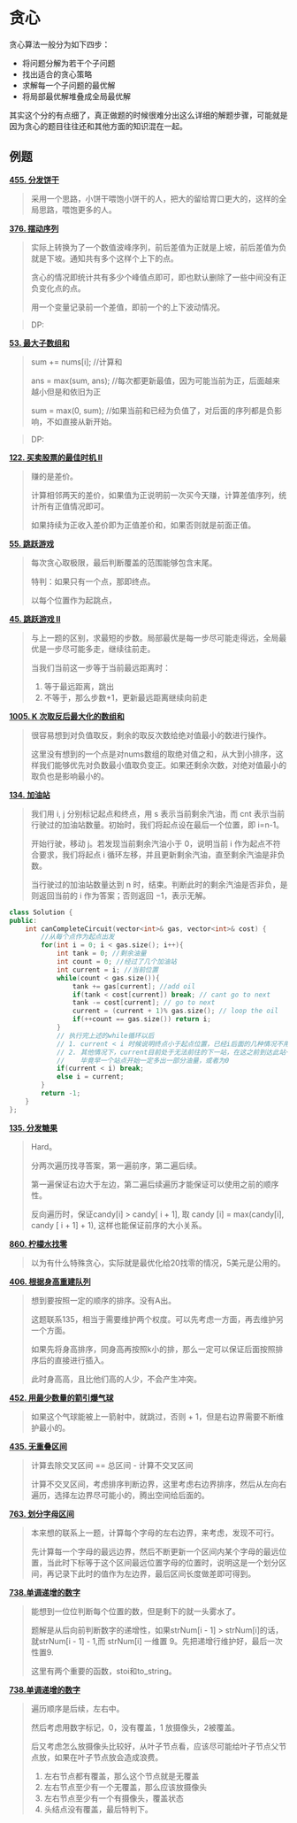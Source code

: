 贪心
===

贪心算法一般分为如下四步：

- 将问题分解为若干个子问题
- 找出适合的贪心策略
- 求解每一个子问题的最优解
- 将局部最优解堆叠成全局最优解

其实这个分的有点细了，真正做题的时候很难分出这么详细的解题步骤，可能就是因为贪心的题目往往还和其他方面的知识混在一起。

## 例题

**[455. 分发饼干](https://leetcode.cn/problems/assign-cookies/)**

> 采用一个思路，小饼干喂饱小饼干的人，把大的留给胃口更大的，这样的全局思路，喂饱更多的人。

**[376. 摆动序列](https://leetcode.cn/problems/wiggle-subsequence/)**
> 实际上转换为了一个数值波峰序列，前后差值为正就是上坡，前后差值为负就是下坡。通知共有多个这样个上下的点。
>
> 贪心的情况即统计共有多少个峰值点即可，即也默认删除了一些中间没有正负变化点的点。
>
> 用一个变量记录前一个差值，即前一个的上下波动情况。

> DP:

**[53. 最大子数组和](https://leetcode.cn/problems/maximum-subarray/)**

> sum += nums[i]; //计算和
>
> ans = max(sum, ans); //每次都更新最值，因为可能当前为正，后面越来越小但是和依旧为正
>
> sum = max(0, sum); //如果当前和已经为负值了，对后面的序列都是负影响，不如直接从新开始。

> DP:

**[122. 买卖股票的最佳时机 II](https://leetcode.cn/problems/best-time-to-buy-and-sell-stock-ii/)**

> 赚的是差价。
>
> 计算相邻两天的差价，如果值为正说明前一次买今天赚，计算差值序列，统计所有正值情况即可。
>
> 如果持续为正收入差价即为正值差价和，如果否则就是前面正值。

**[55. 跳跃游戏](https://leetcode.cn/problems/jump-game/)**

> 每次贪心取极限，最后判断覆盖的范围能够包含末尾。
>
> 特判：如果只有一个点，那即终点。
>
> 以每个位置作为起跳点，

**[45. 跳跃游戏 II](https://leetcode.cn/problems/jump-game-ii/)**

> 与上一题的区别，求最短的步数。局部最优是每一步尽可能走得远，全局最优是一步尽可能多走，继续往前走。
>
> 当我们当前这一步等于当前最远距离时：
>
> 1. 等于最远距离，跳出
> 2. 不等于，那么步数+1，更新最远距离继续向前走

**[1005. K 次取反后最大化的数组和](https://leetcode.cn/problems/maximize-sum-of-array-after-k-negations/)**
> 很容易想到对负值取反，剩余的取反次数给绝对值最小的数进行操作。
>
> 这里没有想到的一个点是对nums数组的取绝对值之和，从大到小排序，这样我们能够优先对负数最小值取负变正。如果还剩余次数，对绝对值最小的取负也是影响最小的。

**[134. 加油站](https://leetcode.cn/problems/gas-station)**
> 我们用 i, j 分别标记起点和终点，用 s 表示当前剩余汽油，而 cnt 表示当前行驶过的加油站数量。初始时，我们将起点设在最后一个位置，即 i=n-1。
>
> 开始行驶，移动 j。若发现当前剩余汽油小于 0，说明当前 i 作为起点不符合要求，我们将起点 i 循环左移，并且更新剩余汽油，直至剩余汽油是非负数。
>
> 当行驶过的加油站数量达到 n 时，结束。判断此时的剩余汽油是否非负，是则返回当前的 i 作为答案；否则返回 −1，表示无解。

```cpp
class Solution {
public:
    int canCompleteCircuit(vector<int>& gas, vector<int>& cost) {
        //从每个点作为起点出发
        for(int i = 0; i < gas.size(); i++){
            int tank = 0; //剩余油量
            int count = 0; //经过了几个加油站
            int current = i; //当前位置
            while(count < gas.size()){
                tank += gas[current]; //add oil
                if(tank < cost[current]) break; // cant go to next
                tank -= cost[current]; // go to next 
                current = (current + 1)% gas.size(); // loop the oil
                if(++count == gas.size()) return i;
            }
            // 执行完上述的while循环以后
            // 1. current < i 时候说明终点小于起点位置，已经i后面的几种情况不用遍历了
            // 2. 其他情况下，current目前处于无法前往的下一站，在这之前到达此站一定是tank >= 0 情况，所以从i 到curent之间的加油站肯定无法作为起始站点
            //    毕竟早一个站点开始一定多出一部分油量，或者为0
            if(current < i) break;
            else i = current;
        }
        return -1;
    }
};
```

**[135. 分发糖果](https://leetcode.cn/problems/candy/)**

> Hard。
>
> 分两次遍历找寻答案，第一遍前序，第二遍后续。
>
> 第一遍保证右边大于左边，第二遍后续遍历才能保证可以使用之前的顺序性。
>
> 反向遍历时，保证candy[i] > candy[ i + 1], 取 candy [i] = max(candy[i], candy [ i + 1] + 1), 这样也能保证前序的大小关系。

**[860. 柠檬水找零](https://leetcode.cn/problems/lemonade-change/)**

> 以为有什么特殊贪心，实际就是最优化给20找零的情况，5美元是公用的。

**[406. 根据身高重建队列](https://leetcode.cn/problems/queue-reconstruction-by-height/)**

>想到要按照一定的顺序的排序。没有A出。
>
>这题联系135，相当于需要维护两个权度。可以先考虑一方面，再去维护另一个方面。
>
>如果先将身高排序，同身高再按照k小的排，那么一定可以保证后面按照排序后的直接进行插入。
>
>此时身高高，且比他们高的人少，不会产生冲突。

**[452. 用最少数量的箭引爆气球](https://leetcode.cn/problems/minimum-number-of-arrows-to-burst-balloons/)**

> 如果这个气球能被上一箭射中，就跳过，否则 + 1，但是右边界需要不断维护最小的。

**[435. 无重叠区间](https://leetcode.cn/problems/non-overlapping-intervals/description/)**

> 计算去除交叉区间 == 总区间 - 计算不交叉区间
>
> 计算不交叉区间，考虑排序判断边界，这里考虑右边界排序，然后从左向右遍历，选择左边界尽可能小的，腾出空间给后面的。

**[763. 划分字母区间](https://leetcode.cn/problems/partition-labels/description/)**

> 本来想的联系上一题，计算每个字母的左右边界，来考虑，发现不可行。
>
> 先计算每一个字母的最远边界，然后不断更新一个区间内某个字母的最远位置，当此时下标等于这个区间最远位置字母的位置时，说明这是一个划分区间，再记录下此时的值作为左边界，最后区间长度做差即可得到。

**[738.单调递增的数字](https://leetcode.cn/problems/monotone-increasing-digits/)**

> 能想到一位位判断每个位置的数，但是剩下的就一头雾水了。
>
> 题解是从后向前判断数字的递增性，如果strNum[i - 1] > strNum[i]的话，就strNum[i - 1] - 1,而 strNum[i] 一维置 9。先把递增行维护好，最后一次性置9.
>
> 这里有两个重要的函数，stoi和to_string。

**[738.单调递增的数字](https://leetcode.cn/problems/binary-tree-cameras/description/)**

>遍历顺序是后续，左右中。
>
>然后考虑用数字标记，0，没有覆盖，1 放摄像头，2被覆盖。
>
>后又考虑怎么放摄像头比较好，从叶子节点看，应该尽可能给叶子节点父节点放，如果在叶子节点放会造成浪费。
>
>1. 左右节点都有覆盖，那么这个节点就是无覆盖
>2. 左右节点至少有一个无覆盖，那么应该放摄像头
>3. 左右节点至少有一个有摄像头，覆盖状态
>4. 头结点没有覆盖，最后特判下。

